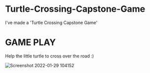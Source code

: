 # Turtle-Crossing-Capstone-Game
I've made a 'Turtle Crossing Capstone  Game'


# GAME PLAY

Help the little turtle to cross over the road :)

![Screenshot 2022-01-29 104152](https://user-images.githubusercontent.com/74828364/151652406-79c0b718-1eee-4fde-8a76-1e475f0efaeb.png)
